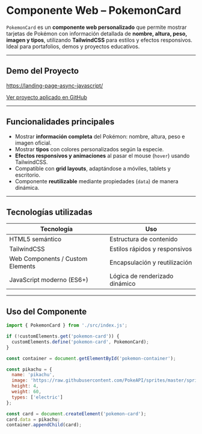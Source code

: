 # Componente Web – PokemonCard

`PokemonCard` es un **componente web personalizado** que permite mostrar tarjetas de Pokémon con información detallada de **nombre, altura, peso, imagen y tipos**, utilizando **TailwindCSS** para estilos y efectos responsivos. Ideal para portafolios, demos y proyectos educativos.

---

## Demo del Proyecto

[https://landing-page-async-javascript/](https://landing-page-async-javascript.pablogarciajc.com/)

[Ver proyecto aplicado en GitHub](https://github.com/PabloGarciaJC/landing-page-async-javascript)

---

## Funcionalidades principales

- Mostrar **información completa** del Pokémon: nombre, altura, peso e imagen oficial.  
- Mostrar **tipos** con colores personalizados según la especie.  
- **Efectos responsivos y animaciones** al pasar el mouse (`hover`) usando TailwindCSS.  
- Compatible con **grid layouts**, adaptándose a móviles, tablets y escritorio.  
- Componente **reutilizable** mediante propiedades (`data`) de manera dinámica.  

---

## Tecnologías utilizadas

| Tecnología | Uso |
|------------|-----|
| HTML5 semántico | Estructura de contenido |
| TailwindCSS | Estilos rápidos y responsivos |
| Web Components / Custom Elements | Encapsulación y reutilización |
| JavaScript moderno (ES6+) | Lógica de renderizado dinámico |

---

## Uso del Componente

```javascript
import { PokemonCard } from './src/index.js';

if (!customElements.get('pokemon-card')) {
  customElements.define('pokemon-card', PokemonCard);
}

const container = document.getElementById('pokemon-container');

const pikachu = {
  name: 'pikachu',
  image: 'https://raw.githubusercontent.com/PokeAPI/sprites/master/sprites/pokemon/other/official-artwork/25.png',
  height: 4,
  weight: 60,
  types: ['electric']
};

const card = document.createElement('pokemon-card');
card.data = pikachu;
container.appendChild(card);
